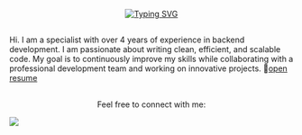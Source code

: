 <div id="header" align="center">

<a href="https://git.io/typing-svg"><img src="https://readme-typing-svg.herokuapp.com?font=Fira+Code&pause=1000&color=0F3342&random=false&width=435&lines=I'm+a+Backend+Web+Developer" alt="Typing SVG" /></a>
</div>

##
Hi. I am a specialist with over 4 years of experience in backend development.
I am passionate about writing clean, efficient, and scalable code. My goal is to continuously improve my skills while collaborating with a professional development team and working on innovative projects.  📎[open resume](https://github.com/melvin-rulit/Resume)
##
<p align='center'>
Feel free to connect with me:
</p>

<p align='center'>

[//]: # (   <a href="https://www.linkedin.com/skill-assessments/hub/quizzes/">)

[//]: # (       <img src="https://img.shields.io/badge/linkedin-%230077B5.svg?&style=for-the-badge&logo=linkedin&logoColor=white"/>)

[//]: # (   </a>)
   </a>
   <a href="https://t.me/melvin_rulit">
       <img src="https://img.shields.io/badge/Telegram-2CA5E0?style=for-the-badge&logo=telegram&logoColor=white"/>
   </a>

</p>
